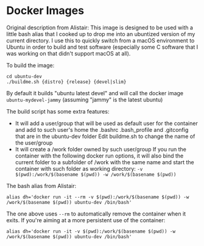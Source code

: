 # Docker Images

Original description from Alistair:
This image is designed to be used with a little bash alias that I
cooked up to drop me into an ubuntized version of my current
directory. I use this to quickly switch from a macOS environment to
Ubuntu in order to build and test software (especially some C software
that I was working on that didn't support macOS at all).

To build the image:

```
cd ubuntu-dev
./buildme.sh {distro} {release} {devel|slim}
```
By default it builds "ubuntu latest devel" and will call the docker image `ubuntu-mydevel-jammy` (assuming "jammy" is the latest ubuntu)


The build script has some extra features:
- It will add a user/group that will be used as default user for the container and add to such user's home the .bashrc .bash_profile and .gitconfig that are in the ubuntu-dev folder
Edit buildme.sh to change the name of the user/group
- It will create a /work folder owned by such user/group
If you run the container with the following docker run options, it will also bind the current folder to a subfolder of /work with the same name and start the container with such folder as working directory: `-v $(pwd):/work/$(basename $(pwd)) -w /work/$(basename $(pwd))`


The bash alias from Alistair:
```
alias dh='docker run -it --rm -v $(pwd):/work/$(basename $(pwd)) -w /work/$(basename $(pwd)) ubuntu-dev /bin/bash'
```
The one above uses `--rm` to automatically remove the container when it exits. If you're aiming at a more persistent use of the container:  
```
alias dh='docker run -it -v $(pwd):/work/$(basename $(pwd)) -w /work/$(basename $(pwd)) ubuntu-dev /bin/bash'
```
